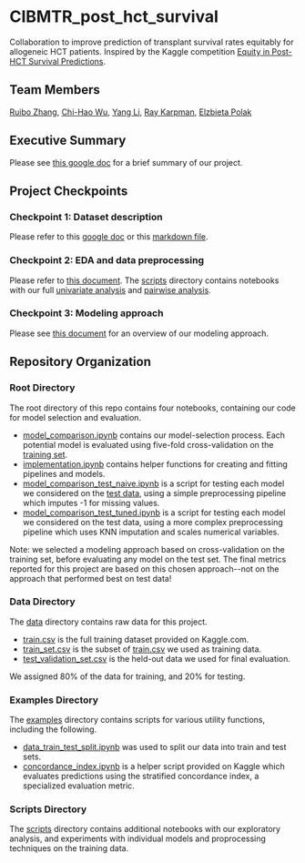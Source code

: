 # CIBMTR_post_hct_survival

Collaboration to improve prediction of transplant survival rates equitably for allogeneic HCT patients. Inspired by the Kaggle competition [Equity in Post-HCT Survival Predictions](https://www.kaggle.com/competitions/equity-post-HCT-survival-predictions/overview).

## Team Members

[Ruibo Zhang](https://www.linkedin.com/in/ruibo-zhang-b901161a1/), [Chi-Hao Wu](https://www.linkedin.com/in/chi-hao-wu-69a590227), [Yang Li](https://www.linkedin.com/in/yang-li-9018571b9/), [Ray Karpman](https://www.linkedin.com/in/rachel-karpman/), [Elzbieta Polak](https://www.linkedin.com/in/elzbieta-polak)

## Executive Summary

Please see [this google doc](https://docs.google.com/document/d/1mQpeUD_LRBRP4hCrkkFXRa48OGYRKUpNPlSAw4oAM6Q/edit?usp=sharing) for a brief summary of our project.

## Project Checkpoints
### Checkpoint 1: Dataset description

Please refer to this [google doc](https://docs.google.com/document/d/1kk4Rym6FYjPDXt6weWp9CQHLJprUmqq-LM3-46bOarc/edit?usp=sharing) or this [markdown file](Checkpoint1DatasetDescription.md).

### Checkpoint 2: EDA and data preprocessing

Please refer to [this document](Checkpoint2EDADataCleaning.ipynb). The [scripts](/scripts) directory contains notebooks with our full [univariate analysis](scripts/univariate_distributions_revised.ipynb) and [pairwise analysis](scripts/correlations_for_checkpoint.ipynb). 

### Checkpoint 3: Modeling approach

Please see [this document](Checkpoint3ModelingApproach.md) for an overview of our modeling approach. 

## Repository Organization

### Root Directory

The root directory of this repo contains four notebooks, containing our code for model selection and evaluation.
* [model_comparison.ipynb](model_comparison.ipynb) contains our model-selection process. Each potential model is evaluated using five-fold cross-validation on the [training set](data/train_set.csv). 
* [implementation.ipynb](implementation.ipynb) contains helper functions for creating and fitting pipelines and models.
* [model_comparison_test_naive.ipynb](model_comparison_test_naive.ipynb) is a script for testing each model we considered on the [test data](data/test_validation_set.csv), using a simple preprocessing pipeline which imputes -1 for missing values.
* [model_comparison_test_tuned.ipynb](model_comparison_test_tuned.ipynb) is a script for testing each model we considered on the test data, using a more complex preprocessing pipeline which uses KNN imputation and scales numerical variables.

Note: we selected a modeling approach based on cross-validation on the training set, before evaluating any model on the test set. The final metrics reported for this project are based on this chosen approach--not on the approach that performed best on test data!

### Data Directory

The [data](/data) directory contains raw data for this project. 
* [train.csv](/data/train.csv) is the full training dataset provided on Kaggle.com.
* [train_set.csv](/data/train_set.csv) is the subset of [train.csv](/data/train.csv) we used as training data.
* [test_validation_set.csv](/data/test_validation_set.csv) is the held-out data we used for final evaluation.

We assigned 80% of the data for training, and 20% for testing.

### Examples Directory

The [examples](/examples) directory contains scripts for various utility functions, including the following.

* [data_train_test_split.ipynb](examples/data_train_test_split.ipynb) was used to split our data into train and test sets.
* [concordance_index.ipynb](examples/concordance_index.ipynb) is a helper script provided on Kaggle which evaluates predictions using the stratified concordance index, a specialized evaluation metric.

### Scripts Directory

The [scripts](/scripts) directory contains additional notebooks with our exploratory analysis, and experiments with individual models and proprocessing techniques on the training data. 


